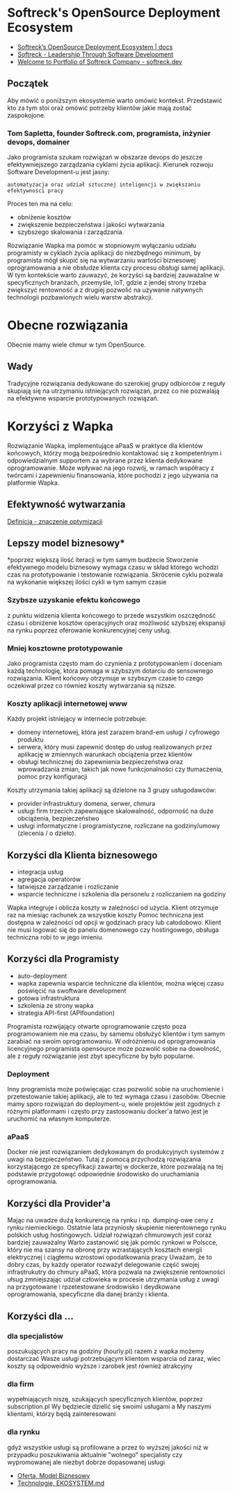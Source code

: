 # Softreck's OpenSource Deployment Ecosystem
+ [Softreck’s OpenSource Deployment Ecosystem | docs](https://docs.wapka.pl/)
+ [Softreck - Leadership Through Software Development](https://softreck.com/)
+ [Welcome to Portfolio of Softreck Company - softreck.dev](https://softreck.dev/)

## Początek
Aby mówić o poniższym ekosystemie warto omówić kontekst.
Przedstawić kto za tym stoi oraz omówić potrzeby klientów jakie mają zostać zaspokojone.

### Tom Sapletta, founder Softreck.com, programista, inżynier devops, domainer

Jako programista szukam rozwiązań w obszarze devops do jeszcze efektywniejszego zarządzania cyklami życia aplikacji.
Kierunek rozwoju Software Development-u jest jasny: 

    automatyzacja oraz udział sztucznej inteligencji w zwiększaniu efektywności pracy

Proces ten ma na celu:
  + obniżenie kosztów 
  + zwiększenie bezpieczeństwa i jakości wytwarzania
  + szybszego skalowania i zarządzania.

Rozwiązanie Wapka ma pomóc w stopniowym wyłączaniu udziału programisty w cyklach życia aplikacji do niezbędnego minimum, by
programista mógł skupić się na wytwarzaniu wartości biznesowej oprogramowania a nie obsłudze klienta czy procesu obsługi samej aplikacji.
W tym kontekście warto zauwazyć, że korzyści są bardziej zauważalne w specyficznych branżach, przemyśle, IoT, gdzie z jendej strony
trzeba zwiększyć rentowność a z drugiej pozwolić na używanie natywnych technologii pozbawionych wielu warstw abstrakcji.

# Obecne rozwiązania
Obecnie mamy wiele chmur w tym OpenSource.

## Wady
Tradycyjne rozwiązania dedykowane do szerokiej grupy odbiorców z reguły skupiają się na utrzymaniu istniejących rozwiązań, przez co nie pozwalają na efektywne wsparcie prototypowanych rozwiązań.


# Korzyści z Wapka
Rozwiązanie Wapka, implementujące aPaaS w praktyce dla klientów końcowych, którzy
mogą bezpośrednio kontaktować się z kompetentnym i odpowiedzialnym supportem za wybrane przez klienta dedykowane oprogramowanie.
Może wpływać na jego rozwój, w ramach współracy z twórcami i zapewnieniu finansowania, które pochodzi z jego używania na platformie Wapka.


## Efektywność wytwarzania
[Definicja - znaczenie optymizacji](http://www.optymizacja.pl/)


## Lepszy model biznesowy*
*poprzez większą ilość iteracji w tym samym budżecie
Stworzenie efektywnego modelu biznesowy wymaga czasu w skład którego wchodzi czas na prototypowanie i testowanie rozwiązania.
Skrócenie cyklu pozwala na wykonanie większej ilości cykli w tym samym czasie


### Szybsze uzyskanie efektu końcowego
z punktu widzenia klienta końcowego to przede wszystkim oszczędność czasu i obniżenie kosztów operacyjnych oraz
możliwość szybszej ekspansji na rynku poprzez oferowanie konkurencyjnej ceny usług.


### Mniej kosztowne prototypowanie
Jako programista często mam do czynienia z prototypowaniem i doceniam każdą technologię, która pomaga w szybszym dotarciu do sensownego rozwiązania.
Klient końcowy otrzymuje w szybszym czasie to czego oczekiwał przez co również koszty wytwarzania są niższe. 


### Koszty aplikacji internetowej www
Każdy projekt istniejący w internecie potrzebuje:
+ domeny internetowej, która jest zarazem brand-em usługi / cyfrowego produktu
+ serwera, który musi zapewnić dostęp do usług realizowanych przez aplikację w zmiennych warunkach obciążenia przez klientów
+ obsługi technicznej do zapewnienia bezpieczeństwa oraz wprowadzania zmian, takich jak nowe funkcjonalności czy tłumaczenia, pomoc przy konfiguracji  

Koszty utrzymania takiej aplikacji są dzielone na 3 grupy usługodawców:
+ provider infrastruktury domena, serwer, chmura
+ usługi firm trzecich zapewniające skalowalność, odporność na duże obciążenia, bezpieczeństwo
+ usługi informatyczne i programistyczne, rozliczane na godziny/umowy (zlecenia / o dzieło). 

## Korzyści dla Klienta biznesowego
+ integracja usług 
+ agregacja operatorów
+ łatwiejsze zarządzanie i rozliczanie
+ wsparcie techniczne i szkolenia dla personelu z rozliczaniem na godziny

Wapka integruje i oblicza koszty w zależności od użycia.
Klient otrzymuje raz na miesiąc rachunek za wszystkie koszty
Pomoc techniczna jest dostępna w zależności od opcji w godzinach pracy lub całodobowo.
Klient nie musi logować się do panelu domenowego czy hostingowego, obsługa techniczna robi to w jego imieniu.

## Korzyści dla Programisty
+ auto-deployment
+ wapka zapewnia wsparcie techniczne dla klientów, można więcej czasu poświęcić na swoftware development
+ gotowa infrastruktura
+ szkolenia ze strony wapka
+ strategia API-first (APIfoundation)

Programista rozwijający otwarte oprogramowanie często poza programowaniem nie ma czasu, by samemu obsłużyć klientów i tym samym zarabiać na swoim oprogramowaniu.
W odróżnieniu od oprogramowania licencyjnego programista opensource może pozwolić sobie na dowolność, ale z reguły rozwiązanie jest zbyt specyficzne by było popularne.

### Deployment
Inny programista może poświęcając czas pozwolić sobie na uruchomienie i przetestowanie takiej aplikacji,
ale to też wymaga czasu i zasobów.
Obecnie mamy sporo rozwiązań do deployment-u, 
wiele projektów jest zgodnych z różnymi platformami 
i często przy zastosowaniu docker'a łatwo jest je uruchomić na własnym komputerze.

### aPaaS
Docker nie jest rozwiązaniem dedykowanym do produkcyjnych systemów z uwagi na bezpieczeństwo.
Tutaj z pomocą przychodzą rozwiązania korzystającego ze specyfikacji zawartej w dockerze, które pozwalają na tej podstawie przygotowąć odpowiednie środowisko do uruchamiania oprogramowania.

## Korzyści dla Provider'a
Mając na uwadze dużą konkurencję na rynku i np. dumping-owe ceny z rynku niemieckiego.
Ostatnie lata przyniosły skupienie nierentownego rynku polskich usług hostingowych.
Udział rozwiązań chmurowych jest coraz bardziej zauważalny
Warto zastanowić się jak pomóc rynkowi w Polscce, który nie ma szansy na obronę przy wzrastających kosztach energii elektrycznej i ciągłemu wzrostowi opodatkowania pracy
Uważam, że to dobry czas, by każdy operator rozważył delegowanie część swojej infrastrukutry do chmury aPaaS, która pozwala na zwiększenie rentowności ułsug
zmniejszając udział człowieka w procesie utrzymania usług z uwagi na przygotowane i rpzetestowane środowisko i deydkowane oprogramowania, specyficzne dla danej branży i klienta.



## Korzyści dla ...

### dla specjalistów
poszukujących pracy na godziny (hourly.pl) razem z wapka możemy dostarczać Wasze usługi potrzebującym klientom wsparcia od zaraz, wiec koszty są odpoweidnio wyższe i zarobek jest również atrakcyjny

### dla firm 
wypełniających niszę, szukających specyficznych klientów, poprzez subscription.pl Wy będziecie dzielić się swoimi usługami a My naszymi klientami, którzy będą zainteresowani

### dla rynku
gdyż wszystkie usługi są profilowane a przez to wyższej jakości niż w przypadku poszukiwania aktualnie "wolnego" specjalisty czy wypromowanej ale niezbyt dobrze dopasowanej usługi


+ [Oferta, Model Biznesowy](https://roadmap.wapka.pl/)
+ [Technologie, EKOSYSTEM.md](EKOSYSTEM.md)